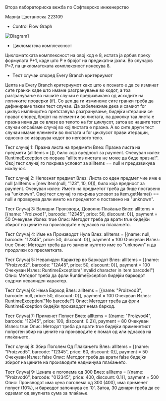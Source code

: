 Втора лабораториска вежба по Софтверско инженерство

Марија Цветаноска 223109

* Control Flow Graph

![Diagram1](https://github.com/marijaCvet5/SI_2024_lab2_223109/assets/139059082/23ce948d-44e8-43f4-8dc2-208b563c7ec2)

* Цикломатска комплексност 

Цикломатската комплексност на овој код е 8, истата ја добив преку формулата P+1, каде што P е бројот на предикатни јазли. Во случајoв P=7, па цикломатската комплексност изнесува 8.

* Tест случаи според Every Branch критериумот

Целта на Every Branch критериумот како што е познато е да се изминат сите гранки каде што имаме разгранување во кодот, а тоа разгранување во нашите случаи е предизвикано од исходите на логичките проверки (if).
Со цел да ги изминеме сите гранки треба да дефинираме такви тест случаи. Да забележиме дека и самиот for циклус имплицитно претставува разгранување, бидејќи итерации се прават според бројот на елементи во листата, па доколку таа листа е празна нема да се влезе во телото на for циклусот, затоа во нашите тест случаи опфаќаме случај во кој листата е празна. А во сите други тест случаи имаме елементи во листата и for циклусот прави итерации, односно се извршува кодот во неговото тело.

Тест случај 1: Празна листа на предмети
Влез: Празна листа на предмети (allItems = []), било која вредност за payment.
Очекуван излез: RuntimeException со порака "allItems листата не може да биде празна!".
Овој тест случај го покрива условот за allItems == null и предизвикува исклучок.

Тест случај 2: Непознат предмет
Влез: Листа со еден предмет чие име е null (allItems = [new Item(null, "123", 10, 0)]), било која вредност за payment.
Очекуван излез: Името на предметот треба да биде поставено на "unknown".
Овој тест случај го покрива условот за item.getName() == null и проверува дали името на предметот е поставено на "unknown".

Тест Случај 3: Валидни Производи, Доволно Плаќање
Влез: allItems = [{name: "Proizvod1", barcode: "12345", price: 50, discount: 0}], payment = 50
Очекуван Излез: true
Опис: Методот треба да врати true бидејќи збирот на цените на производите е еднаков на плаќањето.

Тест Случај 4: Име на Производот Нула
Влез: allItems = [{name: null, barcode: "12345", price: 50, discount: 0}], payment = 100
Очекуван Излез: true
Опис: Методот треба да го замени нултото име со "unknown" и да продолжи со пресметката.

Тест Случај 5: Невалиден Карактер во Баркодот
Влез: allItems = [{name: "Proizvod2", barcode: "12A45", price: 50, discount: 0}], payment = 100
Очекуван Излез: RuntimeException("Invalid character in item barcode!")
Опис: Методот треба да фрли RuntimeException бидејќи баркодот содржи невалиден карактер.

Тест Случај 6: Нема Баркод
Влез: allItems = [{name: "Proizvod3", barcode: null, price: 50, discount: 0}], payment = 100
Очекуван Излез: RuntimeException("No barcode!")
Опис: Методот треба да фрли RuntimeException бидејќи производот нема баркод.

Тест Случај 7: Применет Попуст
Влез: allItems = [{name: "Proizvod4", barcode: "12345", price: 100, discount: 0.2}], payment = 80
Очекуван Излез: true
Опис: Методот треба да врати true бидејќи применетиот попустен збир на цените на производите е помал од или еднаков на плаќањето.

Тест случај 8: Збир Поголем Од Плаќањето
Влез: allItems = [{name: "Рroizvod5", barcode: "12345", price: 60, discount: 0}], payment = 50
Очекуван Излез: false
Опис: Методот треба да врати false бидејќи збирот на цените на производите надминува плаќањето.

Тест Случај 9: Цената е поголема од 300
Влез: allItems = [{name: "Proizvod6", barcode: "012345", price: 400, discount: 0.1}], payment = 500
Опис: Производот има цена поголема од 300 (400), има применет попуст (10%), и баркодот започнува со '0'. Затоа, 30 денари треба да се одземат од вкупната сума за плаќање.






